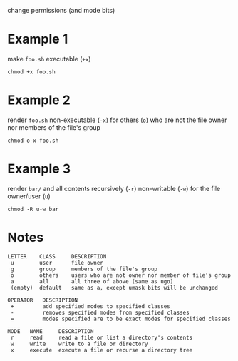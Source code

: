 change permissions (and mode bits)

# Example 1
make `foo.sh` executable (`+x`)
```
chmod +x foo.sh
```

# Example 2
render `foo.sh` non-executable (`-x`) for others (`o`) who are not the file owner nor members of the file's group
```
chmod o-x foo.sh
```

# Example 3
render `bar/` and all contents recursively (`-r`) non-writable (`-w`) for the file owner/user (`u`)
```
chmod -R u-w bar
```

# Notes
```
LETTER    CLASS     DESCRIPTION
 u        user      file owner
 g        group     members of the file's group
 o        others    users who are not owner nor member of file's group
 a        all       all three of above (same as ugo)
 (empty)  default   same as a, except umask bits will be unchanged

OPERATOR   DESCRIPTION
 +         add specified modes to specified classes
 -         removes specified modes from specified classes
 =         modes specified are to be exact modes for specified classes

MODE   NAME     DESCRIPTION
 r     read     read a file or list a directory's contents
 w     write    write to a file or directory
 x     execute  execute a file or recurse a directory tree
```
